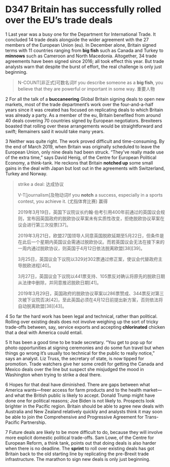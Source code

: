 # D347 Britain has successfully rolled over the EU’s trade deals
1 Last year was a busy one for the Department for International Trade. It concluded 14 trade deals alongside the wider agreement with the 27 members of the European Union (eu). In December alone, Britain signed terms with 11 countries ranging from **big fish** such as Canada and Turkey to **minnows** such as Cameroon and North Macedonia. Altogether, 34 trade agreements have been signed since 2016; all took effect this year. But trade analysts warn that despite the burst of effort, the real challenge is only just beginning.

> N-COUNT[非正式]可数名词If you describe someone as a **big fish**, you believe that they are powerful or important in some way. 重要人物
>

2 For all the talk of a **buccaneering** Global Britain signing deals to open new markets, most of the trade department’s work over the four-and-a-half years since it was created has focused on replicating deals to which Britain was already a party. As a member of the eu, Britain benefited from around 40 deals covering 70 countries signed by European negotiators. Brexiteers boasted that rolling over these arrangements would be straightforward and swift; Remainers said it would take many years.

3 Neither was quite right. The work proved difficult and time-consuming. By the end of March 2019, when Britain was originally scheduled to leave the European Union, only nine deals had been struck. “They’ve really made use of the extra time,” says David Henig, of the Centre for European Political Economy, a think-tank. He reckons that Britain **notched up** some small gains in the deal with Japan but lost out in the agreements with Switzerland, Turkey and Norway.

> strike a deal: 达成协议
>
> V-T[journalism]及物动词If you **notch** a success, especially in a sports contest, you achieve it. (尤指体育比赛) 赢得
>
> 2019年3月19日，英国下议院议长约翰·伯考引用400年前通过的英国议会规则，宣布因英国政府的脱欧协议草案未有实质性改变，拒绝脱欧协议草案在议会进行第三次投票[37]。
>
> 2019年3月21日，欧盟27国领导人同意英国脱欧延期至5月22日，但条件是在此后一个星期内英国议会需通过脱欧协议。而若英国议会无法在接下来的一周内通过脱欧协议，则英国于4月12日依法脱离欧盟[38][39]。
>
> 3月25日，英国议会下议院以329对302票通过修正案，使议会代替政府主导脱欧进程[40]。
>
> 3月27日，英国议会下议院以441票支持、105票反对确认将原先的脱欧日期从法律中删除，并同意推迟脱欧日期[41]。
>
> 2019年3月29日，英国政府的脱欧协议草案以286票赞成、344票反对第三次被下议院否决[42]，至此英国必须在4月12日前提出新方案，否则依法将自动脱离欧盟[38][43]。
>

4 So far the hard work has been legal and technical, rather than political. Rolling over existing deals does not involve weighing up the sort of tricky trade-offs between, say, service exports and accepting **chlorinated** chicken that a deal with America could entail.

5 It has been a good time to be trade secretary. “You get to pop up for photo opportunities at signing ceremonies and do some fun travel but when things go wrong it’s usually too technical for the public to really notice,” says an analyst. Liz Truss, the secretary of state, is now tipped for promotion. Trade watchers give her some credit for getting the Canada and Mexico deals over the line but suspect she misjudged the mood in Washington when trying to strike a deal there.

6 Hopes for that deal have diminished. There are gaps between what America wants—freer access for farm products and to the health market—and what the British public is likely to accept. Donald Trump might have done one for political reasons; Joe Biden is not likely to. Prospects look brighter in the Pacific region. Britain should be able to agree new deals with Australia and New Zealand relatively quickly and analysts think it may soon be able to join the Comprehensive and Progressive Agreement for Trans-Pacific Partnership.

7 Future deals are likely to be more difficult to do, because they will involve more explicit domestic political trade-offs. Sam Lowe, of the Centre for European Reform, a think tank, points out that doing deals is also harder when there is no deadline. The **sprint** to roll over existing deals has got Britain back to the old starting line by replicating the pre-Brexit trade infrastructure. The marathon to sign new deals is only just beginning.


